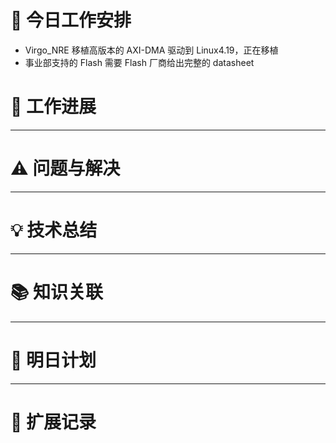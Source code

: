 


# **🔧 今日工作安排**
- Virgo_NRE 移植高版本的 AXI-DMA 驱动到 Linux4.19，正在移植
- 事业部支持的 Flash 需要 Flash 厂商给出完整的 datasheet


# **📌 工作进展**



---

# **⚠️ 问题与解决**


---

# **💡 技术总结**


---

# **📚 知识关联**


---
# **📌 明日计划**


---

# **💬 扩展记录**




